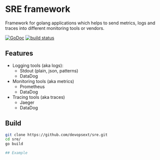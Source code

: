 # SRE framework 

Framework for golang applications which helps to send metrics, logs and traces into different monitoring tools or vendors. 

[![GoDoc](https://godoc.org/github.com/devopsext/sre?status.svg)](https://godoc.org/github.com/devopsext/sre)
[![build status](https://img.shields.io/travis/devopsext/sre/master.svg?style=flat-square)](https://travis-ci.org/devopsext/sre)

## Features

- Logging tools (aka logs):
  - Stdout (plain, json, patterns)
  - DataDog
- Monitoring tools (aka metrics)
  - Prometheus
  - DataDog
- Tracing tools (aka traces)
  - Jaeger
  - DataDog

## Build

```sh
git clone https://github.com/devopsext/sre.git
cd sre/
go build

## Example